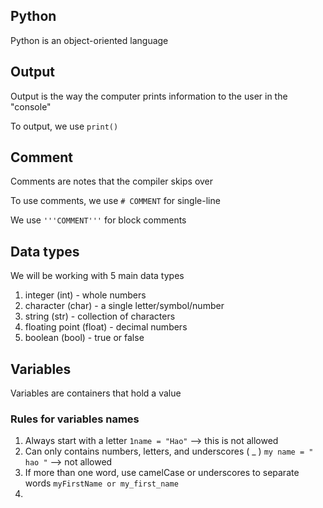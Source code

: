 ## Python
Python is an object-oriented language 

## Output
Output is the way the computer prints information to the user in the "console"

To output, we use `print()` 

## Comment
Comments are notes that the compiler skips over 

To use comments, we use `# COMMENT` for single-line

We use `'''COMMENT'''` for block comments

## Data types
We will be working with 5 main data types

1. integer (int) - whole numbers
2. character (char) - a single letter/symbol/number
3. string (str) - collection of characters
4. floating point (float) - decimal numbers
5. boolean (bool) - true or false

## Variables
Variables are containers that hold a value


### Rules for variables names
1. Always start with a letter
   `1name = "Hao"`  --> this is not allowed
2. Can only contains numbers, letters, and underscores ( _ )
   `my name = " hao "` --> not allowed
3. If more than one word, use camelCase or underscores to separate words `myFirstName or my_first_name `
4. 